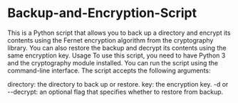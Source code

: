 # Backup-and-Encryption-Script
This is a Python script that allows you to back up a directory and encrypt its contents using the Fernet encryption algorithm from the cryptography library. You can also restore the backup and decrypt its contents using the same encryption key.
Usage
To use this script, you need to have Python 3 and the cryptography module installed. You can run the script using the command-line interface. The script accepts the following arguments:

directory: the directory to back up or restore.
key: the encryption key.
-d or --decrypt: an optional flag that specifies whether to restore from backup.
